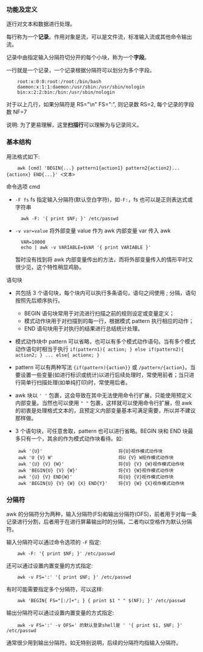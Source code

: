 
### 功能及定义

逐行对文本和数据进行处理。

每行称为一个**记录**。作用对象是流，可以是文件流，标准输入流或其他命令输出流。

记录中由指定输入分隔符切分开的每个小块，称为一个**字段**。

一行就是一个记录，一个记录根据分隔符可以划分为多个字段。
```shell
    root:x:0:0:root:/root:/bin/bash
    daemon:x:1:1:daemon:/usr/sbin:/usr/sbin/nologin
    bin:x:2:2:bin:/bin:/usr/sbin/nologin
```
对于以上几行，如果分隔符是 RS="\n" FS=":", 则记录数 RS=2, 每个记录的字段数 NF=7

说明: 为了更易理解，这里**扫描行**可以理解为与记录同义。


### 基本结构

用法格式如下:
```shell
    awk [cmd] 'BEGIN{...} pattern1{action1} pattern2{action2}...{actionx} END{...}' <文本>
```

命令选项 cmd
- `-F fs` fs 指定输入分隔符(默认空白字符)，如`-F:`，fs 也可以是正则表达式或字符串
  ```shell
    awk -F: '{ print $NF; }' /etc/passwd
  ```
- `-v var=value` 将外部变量 value 作为 awk 内部变量 var 传入 awk
  ```shell
    VAR=10000
    echo | awk -v VARIABLE=$VAR '{ print VARIABLE }'
  ```
  暂时没有找到将 awk 内部变量传出的方法，而将外部变量传入的情形平时又很少见，这个特性稍显鸡胁。


语句块
- 共包括 3 个语句块，每个块内可以执行多条语句，语句之间使用 ; 分隔，语句按照先后顺序执行。
    + BEGIN 语句块常用于对流进行扫描之前的规则设定或变量定义；
    + 模式动作块用于对扫描到的每一行，根据模式 pattern 执行相应的动作；
    + END 语句块用于对执行的结果进行总结统计处理。

- 模式动作块中 pattern 可以省略，也可以有多个模式动作语句。当有多个模式动作语句时相当于执行
  `if(pattern1){ action; } else if(pattern2){ action2; } ... else{ actionx; }`

- pattern 可以有两种写法 `{if(pattern){action}}` 或 `/pattern/{action}`。当要设置一些变量(如进行标识或统计)以进行后续处理时，常使用前者；当只进行简单行扫描处理(如单纯打印)时，常使用后者。

- awk 块以 `' '` 包裹，这会导致在其中无法使用命令行扩展，只能使用预定义内部变量。当然也可以使用 `" "` 包裹，这样就可以使用命令行扩展，但 awk 的初衷是处理格式文本的，且预定义内部变量基本可满足需要，所以并不建议那样做。

- 3 个语句块，可任意舍取，pattern 也可以进行省略。BEGIN 块和 END 块最多只有一个，其余的作为模式动作块看待。如:
  ```shell
   awk '{U}'                            将{U}视作模式动作块
   awk 'U {V} W'                        将U {V} W视作模式动作块
   awk '{U} {V} {W}'                    将{U} {V} {W}视作模式动作块
   awk 'BEGIN{U} {V} {W}'               将{V} {W}视作模式动作块
   awk '{U} {V} END{W}'                 将{U} {V}视作模式动作块
   awk 'BEGIN{U} {V} {W} {X} END{Y}'    将{V} {W} {X}视作模式动作块
  ```


### 分隔符
awk 的分隔符分为两种，输入分隔符(FS)和输出分隔符(OFS)，前者用于对每一条记录进行分割，后者用于在进行屏幕输出时的分隔，二者均以空格作为默认分隔符。

输入分隔符可以通过命令选项的 `-F` 指定:
```shell
    awk -F: '{ print $NF; }' /etc/passwd
```
还可以通过设置内置变量的方式指定:
```shell
    awk -v FS=':' '{ print $NF; }' /etc/passwd
```
有时可能需要指定多个分隔符，可以这样:
```shell
    awk 'BEGIN{ FS="[:/]+"; } { print $1 " " $(NF); }' /etc/passwd
```

输出分隔符可以通过设置内置变量的方式指定:
```shell
    awk -v FS=':' -v OFS=' 的默认登录shell是 ' '{ print $1, $NF; }' /etc/passwd
```

通常很少用到输出分隔符。如无特别说明，后续的分隔符均指输入分隔符。
